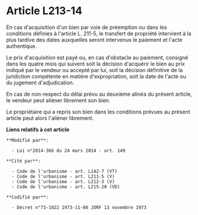 # Article L213-14

En cas d'acquisition d'un bien par voie de préemption ou dans les conditions définies à l'article L. 211-5, le transfert de
propriété intervient à la plus tardive des dates auxquelles seront intervenus le paiement et l'acte authentique. 

Le prix d'acquisition est payé ou, en cas d'obstacle au paiement, consigné dans les quatre mois qui suivent soit la décision
d'acquérir le bien au prix indiqué par le vendeur ou accepté par lui, soit la décision définitive de la juridiction
compétente en matière d'expropriation, soit la date de l'acte ou du jugement d'adjudication. 

En cas de non-respect du délai prévu au deuxième alinéa du présent article, le vendeur peut aliéner librement son bien. 

Le propriétaire qui a repris son bien dans les conditions prévues au présent article peut alors l'aliéner librement.

**Liens relatifs à cet article**

	**Modifié par**:

	  - Loi n°2014-366 du 24 mars 2014 - art. 149

	**Cité par**:

	  - Code de l'urbanisme - art. L142-7 (VT)
	  - Code de l'urbanisme - art. L211-5 (V)
	  - Code de l'urbanisme - art. L212-3 (V)
	  - Code de l'urbanisme - art. L215-20 (VD)

	**Codifié par**:

	  - Décret n°73-1022 1973-11-08 JORF 13 novembre 1973
